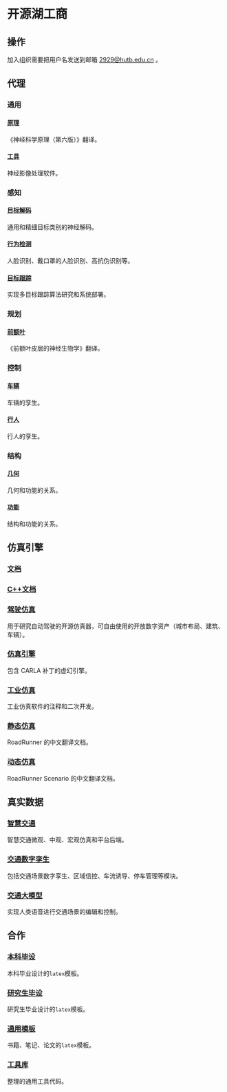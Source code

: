 # 开源湖工商
<!--所有项目关系的思维导图。-->
<!-- 使用markmap进行编辑并生成svg：https://markmap.js.org/repl -->

## 操作
加入组织需要把用户名发送到邮箱 [2929@hutb.edu.cn](2929@hutb.edu.cn) 。

## 代理

### 通用

#### [原理](https://github.com/OpenHUTB/neuro)
《神经科学原理（第六版）》翻译。

#### [工具](https://github.com/OpenHUTB/spm)
神经影像处理软件。

### 感知

#### [目标解码](https://github.com/OpenHUTB/object_decoding)
通用和精细目标类别的神经解码。

#### [行为检测](https://github.com/OpenHUTB/customs) 
人脸识别、戴口罩的人脸识别、高抗伪识别等。


#### [目标跟踪](https://github.com/OpenHUTB/mot)
实现多目标跟踪算法研究和系统部署。

### 规划

#### [前额叶](https://github.com/OpenHUTB/bazaar)
《前额叶皮层的神经生物学》翻译。

### 控制

#### [车辆](https://github.com/OpenHUTB/traffic_twin) 
车辆的孪生。

#### [行人](https://github.com/OpenHUTB/carla-pedestrians)
行人的孪生。

### 结构

#### [几何](https://github.com/OpenHUTB/structure)
几何和功能的关系。

#### [功能](https://github.com/OpenHUTB/onion)
结构和功能的关系。


## 仿真引擎

### [文档](https://github.com/OpenHUTB/carla_doc) 

### [C++文档](https://github.com/OpenHUTB/carla_cpp)

### [驾驶仿真](https://github.com/OpenHUTB/carla)
用于研究自动驾驶的开源仿真器，可自由使用的开放数字资产（城市布局、建筑、车辆）。

### [仿真引擎](https://github.com/OpenHUTB/engine)
包含 CARLA 补丁的虚幻引擎。

### [工业仿真](https://github.com/OpenHUTB/matlab) 
工业仿真软件的注释和二次开发。

### [静态仿真](https://github.com/OpenHUTB/roadrunner) 
RoadRunner 的中文翻译文档。

### [动态仿真](https://github.com/OpenHUTB/roadrunner-scenario) 
RoadRunner Scenario 的中文翻译文档。


## 真实数据

### [智慧交通](https://github.com/OpenHUTB/intelligent_traffic) 
智慧交通微观、中观、宏观仿真和平台后端。

### [交通数字孪生](https://github.com/OpenHUTB/driving)
包括交通场景数字孪生、区域信控、车流诱导、停车管理等模块。

### [交通大模型](https://github.com/OpenHUTB/gpt)
实现人类语音进行交通场景的编辑和控制。

## 合作

### [本科毕设](https://github.com/OpenHUTB/hutb_latex) 
本科毕业设计的`latex`模板。

### [研究生毕设](https://github.com/OpenHUTB/master)
研究生毕业设计的`latex`模板。

### [通用模板](https://github.com/OpenHUTB/latex)
书籍、笔记、论文的`latex`模板。

### [工具库](https://github.com/OpenHUTB/utils)
整理的通用工具代码。




